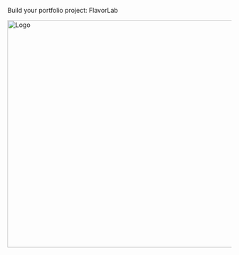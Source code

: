 <p>Build your portfolio project: FlavorLab</p>
<img src="https://storage.googleapis.com/openscreenshot/v%2Fz%2FC/jHArj8Czv.png" alt="Logo" width="512" height="512"><br />
